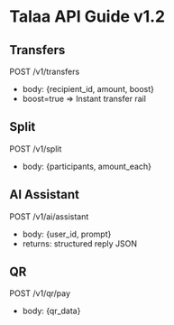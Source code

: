 # Talaa API Guide v1.2

## Transfers
POST /v1/transfers
- body: {recipient_id, amount, boost}
- boost=true => Instant transfer rail

## Split
POST /v1/split
- body: {participants, amount_each}

## AI Assistant
POST /v1/ai/assistant
- body: {user_id, prompt}
- returns: structured reply JSON

## QR
POST /v1/qr/pay
- body: {qr_data}
